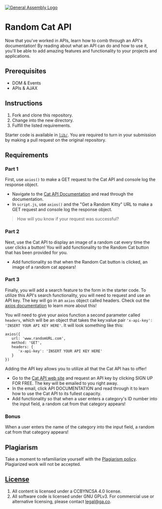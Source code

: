 [![General Assembly Logo](https://camo.githubusercontent.com/1a91b05b8f4d44b5bbfb83abac2b0996d8e26c92/687474703a2f2f692e696d6775722e636f6d2f6b6538555354712e706e67)](https://generalassemb.ly/education/web-development-immersive)

# Random Cat API

Now that you've worked in APIs, learn how to comb through an API's
documentation! By reading about what an API can do and how to use it, you'll be
able to add amazing features and functionality to your projects and
applications.

## Prerequisites

- DOM & Events
- APIs & AJAX

## Instructions

1. Fork and clone this repository.
2. Change into the new directory.
3. Fulfill the listed requirements.

Starter code is available in [`lib/`](lib/). You are
required to turn in your submission by making a pull request on the original
repository.

## Requirements

### Part 1

First, use `axios()` to make a GET request to the Cat API and console log the response object.

- Navigate to the [Cat API Documentation](https://docs.thecatapi.com/) and read through the documentation.
- In `script.js`, use `axios()` and the "Get a Random Kitty" URL to make a GET request and console log the response object.

> How will you know if your request was successful?

### Part 2

Next, use the Cat API to display an image of a random cat every time the user
clicks a button! You will add functionality to the Random Cat button that has
been provided for you.

- Add functionality so that when the Random Cat button is clicked, an image of
   a random cat appears!

### Part 3

Finally, you will add a search feature to the form in the starter code. To utilize
this API's search functionality, you will need to request and use an API key.
The key will go in an `axios` object called headers. Check out the
[axios documentation](https://github.com/axios/axios#request-config)
to learn more about this!

You will need to give your axios function a second parameter called `headers`,
which will be an object that takes the key:value pair
`'x-api-key': 'INSERT YOUR API KEY HERE'`. It will look something like this:

```
axios({
   url: 'www.randomURL.com',
   method: 'GET',
   headers: {
      'x-api-key': 'INSERT YOUR API KEY HERE'
   }
})
```

Adding the API key allows you to utilize all that the Cat API has to offer!

- Go to the [Cat API web site](https://thecatapi.com/) and request an API key
   by clicking SIGN UP FOR FREE. The key will be emailed to you right away.
- In the email, click API DOCUMENTATION and read through it to learn how to use
   the Cat API to its fullest capacity.
- Add functionality so that when a user enters a category's ID number into the
   input field, a random cat from that category appears!

### Bonus

When a user enters the name of the category into the input field, a random cat
from that category appears!

## Plagiarism

Take a moment to refamiliarize yourself with the
[Plagiarism policy](https://git.generalassemb.ly/DC-WDI/Administrative/blob/master/plagiarism.md).
Plagiarized work will not be accepted.

## [License](LICENSE)

1.  All content is licensed under a CC­BY­NC­SA 4.0 license.
2.  All software code is licensed under GNU GPLv3. For commercial use or
    alternative licensing, please contact legal@ga.co.
